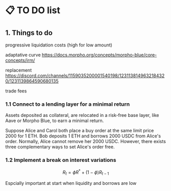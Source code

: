 # :clipboard: TO DO list

## 1. Things to do

progressive liquidation costs (high for low amount)

adaptative curve
https://docs.morpho.org/concepts/morpho-blue/core-concepts/irm/

replacement
https://discord.com/channels/1159035200001540198/1231138149632184320/1231139864590680135

trade fees

### 1.1 Connect to a lending layer for a minimal return

Assets deposited as collateral, are relocated in a risk-free base layer, like Aave or Morpho Blue, to earn a minimal return.

Suppose Alice and Carol both place a buy order at the same limit price 2000 for 1 ETH. Bob deposits 1 ETH and borrows 2000 USDC from Alice's order. Normally, Alice cannot remove her 2000 USDC. However, there exists three complementary ways to set Alice's order free.

### 1.2 Implement a break on interest variations

$$
R_t = \phi R^* + (1-\phi) R_{t-1}
$$

Espcially important at start when liquidity and borrows are low






